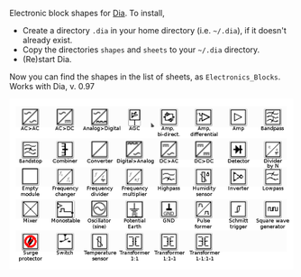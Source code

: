 Electronic block shapes for [Dia](http://dia-installer.de). To install, 

  * Create a directory `.dia` in your home directory (i.e. `~/.dia`), if it doesn't already exist.
  * Copy the directories `shapes` and `sheets` to your `~/.dia` directory. 
  * (Re)start Dia.
  
Now you can find the shapes in the list of sheets, as `Electronics_Blocks`. Works with Dia, v. 0.97

![annotated](_assets/img/shapes_annotated.png)

